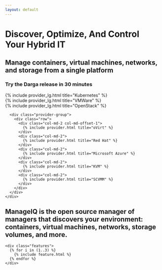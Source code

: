 ```yaml
---
layout: default
---
```


<div id="home">
  <div class="container">
    <h1>Discover, Optimize, And Control Your Hybrid IT</h1>
    <h2>
      Manage containers, virtual machines, networks,
      and storage from a single platform
    </h2>
  </div>
  <div class="jumbotron">
    <div class="container">
      <h3>Try the Darga release in 30 minutes</h3>
      <div class="provider-group">
        <div class="row">
          <div class="col-md-4">
            {% include provider_lg.html title="Kubernetes" %}
          </div>
          <div class="col-md-4">
            {% include provider_lg.html title="VMWare" %}
          </div>
          <div class="col-md-4">
            {% include provider_lg.html title="OpenStack" %}
          </div>
        </div>
      </div>

      <div class="provider-group">
        <div class="row">
          <div class="col-md-2 col-md-offset-1">
            {% include provider.html title="oVirt" %}
          </div>
          <div class="col-md-2">
            {% include provider.html title="Red Hat" %}
          </div>
          <div class="col-md-2">
            {% include provider.html title="Microsoft Azure" %}
          </div>
          <div class="col-md-2">
            {% include provider.html title="KVM" %}
          </div>
          <div class="col-md-2">
            {% include provider.html title="SCVMM" %}
          </div>
        </div>
      </div>
    </div>
  </div>

  <div class="container">
    <h2>
      ManageIQ is the open source manager of managers
      that discovers your environment: containers,
      virtual machines, networks, storage volumes, and more.
    </h2>

    <div class="features">
      {% for i in (1..3) %}
        {% include feature.html %}
      {% endfor %}
    </div>
  </div>
</div>
